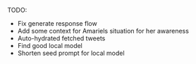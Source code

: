 TODO:

- Fix generate response flow
- Add some context for Amariels situation for her awareness
- Auto-hydrated fetched tweets
- Find good local model
- Shorten seed prompt for local model